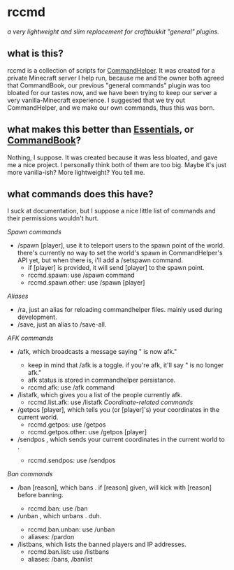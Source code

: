 # rccmd
_*a very lightweight and slim replacement for craftbukkit "general" plugins.*_

## what is this?
rccmd is a collection of scripts for [CommandHelper](http://wiki.sk89q.com/wiki/CommandHelper). It was created for a private Minecraft server I help run, because me and the owner both agreed that CommandBook, our previous "general commands" plugin was too bloated for our tastes now, and we have been trying to keep our server a very vanilla-Minecraft experience. I suggested that we try out CommandHelper, and we make our own commands, thus this was born.

## what makes this better than [Essentials](http://dev.bukkit.org/server-modes/Essentials), or [CommandBook](http://dev.bukkit.org/server-mods/CommandBook)?
Nothing, I suppose. It was created because it was less bloated, and gave me a nice project. I personally think both of them are too big. Maybe it's just more vanilla-ish? More lightweight? You tell me.

## what commands does this have?
I suck at documentation, but I suppose a nice little list of commands and their permissions wouldn't hurt.

_Spawn commands_
* /spawn [player], use it to teleport users to the spawn point of the world. there's currently no way to set the world's spawn in CommandHelper's API yet, but when there is, i'll add a /setspawn command.
    * if [player] is provided, it will send [player] to the spawn point.
    * rccmd.spawn: use /spawn command
    * rccmd.spawn.other: use /spawn [player]

_Aliases_
* /ra, just an alias for reloading commandhelper files. mainly used during development.
* /save, just an alias to /save-all.

_AFK commands_
* /afk, which broadcasts a message saying "<playername> is now afk."
    * keep in mind that /afk is a toggle. if you're afk, it'll say "<playername> is no longer afk."
    * afk status is stored in commandhelper persistance.
    * rccmd.afk: use /afk command
* /listafk, which gives you a list of the people currently afk.
    * rccmd.list.afk: use /listafk
_Coordinate-related commands_
* /getpos [player], which tells you (or [player]'s) your coordinates in the current world.
    * rccmd.getpos: use /getpos
    * rccmd.getpos.other: use /getpos [player]
* /sendpos <player>, which sends your current coordinates in the current world to <player>.
    * rccmd.sendpos: use /sendpos

_Ban commands_
* /ban <player> [reason], which bans <player>. if [reason] given, will kick <player> with [reason] before banning.
    * rccmd.ban: use /ban
* /unban <player>, which unbans <player>. duh.
    * rccmd.ban.unban: use /unban
    * aliases: /pardon
* /listbans, which lists the banned players and IP addresses.
    * rccmd.ban.list: use /listbans
    * aliases: /bans, /banlist
